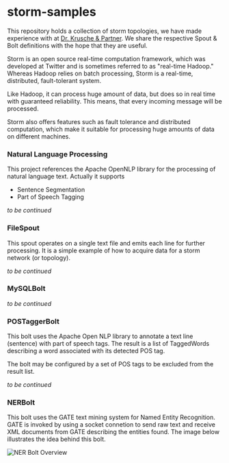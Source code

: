 storm-samples
=============

This repository holds a collection of storm topologies, we have made experience with at 
[Dr. Krusche & Partner](http://www.dr-kruscheundpartner.de). We share the respective Spout & Bolt 
definitions with the hope that they are useful.

Storm is an open source real-time computation framework, which was developed at Twitter and is sometimes referred 
to as "real-time Hadoop." Whereas Hadoop relies on batch processing, Storm is a real-time, distributed, fault-tolerant system. 

Like Hadoop, it can process huge amount of data, but does so in real time with guaranteed reliability. This means, that 
every incoming message will be processed. 

Storm also offers features such as fault tolerance and distributed computation, which make it suitable for processing 
huge amounts of data on different machines.

### Natural Language Processing
This project references the Apache OpenNLP library for the processing of natural language text. Actually it supports
* Sentence Segmentation
* Part of Speech Tagging

_to be continued_

### FileSpout
This spout operates on a single text file and emits each line for further processing. It is a simple example of how 
to acquire data for a storm network (or topology).

_to be continued_

### MySQLBolt

_to be continued_

### POSTaggerBolt
This bolt uses the Apache Open NLP library to annotate a text line (sentence) with part of speech tags. The result is a 
list of TaggedWords describing a word associated with its detected POS tag.

The bolt may be configured by a set of POS tags to be excluded from the result list.

_to be continued_

### NERBolt
This bolt uses the GATE text mining system for Named Entity Recognition. GATE is invoked by using a socket connetion to 
send raw text and receive XML documents from GATE describing the entities found. The image below illustrates the idea behind 
this bolt.

![NER Bolt Overview](https://raw.github.com/skrusche63/storm-samples/master/src/main/resources/NERBolt.png)

